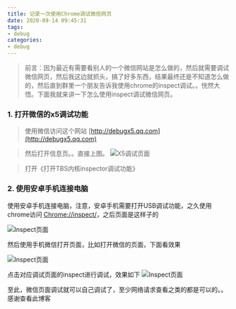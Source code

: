 ```yaml
---
title: 记录一次使用Chrome调试微信网页
date: 2020-09-14 09:45:31
tags:
- debug
categories:
- debug
---
```


> 前言：因为最近有需要看别人的一个微信网站是怎么做的，然后就需要调试微信网页，然后我这边就抓头，搞了好多东西，结果最终还是不知道怎么做的，然后直到群里一个朋友告诉我使用chrome的inspect调试。。恍然大悟。下面我就来讲一下怎么使用inspect调试微信网页。

### 1. 打开微信的x5调试功能

> 使用微信访问这个网站 [http://debugx5.qq.com](http://debugx5.qq.com)

> 然后打开信息页。。直接上图。
![X5调试页面](http://47.101.133.201:8080/upload/61600048594_.pic.jpg)

> 打开《打开TBS内核inspector调试功能》

### 2. 使用安卓手机连接电脑

使用安卓手机连接电脑，注意，安卓手机需要打开USB调试功能，之久使用chrome访问
[Chrome://inspect/](Chrome://inspect/)，之后页面是这样子的

![Inspect页面](http://47.101.133.201:8080/upload/71600049799_.pic.jpg)

然后使用手机微信打开页面，比如打开微信的页面，下面看效果

![Inspect页面](http://47.101.133.201:8080/upload/91600050094_.pic.jpg)

点击对应调试页面的inspect进行调试，效果如下
![Inspect页面](http://47.101.133.201:8080/upload/111600050278_.pic_hd.jpg)



至此，微信页面调试就可以自己调试了，至少网络请求查看之类的都是可以的。。感谢查看此博客
